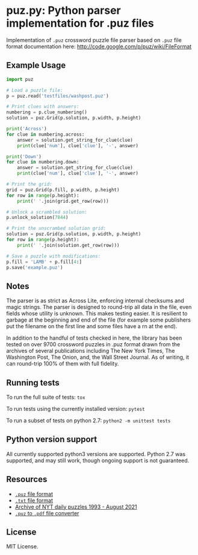 # puz.py: Python parser implementation for .puz files

Implementation of `.puz` crossword puzzle file parser based on `.puz` file
format documentation here:
<http://code.google.com/p/puz/wiki/FileFormat>

## Example Usage

```python
import puz

# Load a puzzle file:
p = puz.read('testfiles/washpost.puz')

# Print clues with answers:
numbering = p.clue_numbering()
solution = puz.Grid(p.solution, p.width, p.height)

print('Across')
for clue in numbering.across:
    answer = solution.get_string_for_clue(clue)
    print(clue['num'], clue['clue'], '-', answer)

print('Down')
for clue in numbering.down:
    answer = solution.get_string_for_clue(clue)
    print(clue['num'], clue['clue'], '-', answer)

# Print the grid:
grid = puz.Grid(p.fill, p.width, p.height)
for row in range(p.height):
    print(' '.join(grid.get_row(row)))

# Unlock a scrambled solution:
p.unlock_solution(7844)

# Print the unscrambed solution grid:
solution = puz.Grid(p.solution, p.width, p.height)
for row in range(p.height):
    print(' '.join(solution.get_row(row)))

# Save a puzzle with modifications:
p.fill = 'LAMB' + p.fill[4:]
p.save('example.puz')
```
## Notes

The parser is as strict as Across Lite, enforcing internal checksums and
magic strings. The parser is designed to round-trip all data in the
file, even fields whose utility is unknown. This makes testing easier.
It is resilient to garbage at the beginning and end of the file (for
example some publishers put the filename on the first line and some
files have a rn at the end).

In addition to the handful of tests checked in here, the library has
been tested on over 9700 crossword puzzles in .puz format drawn from the
archives of several publications including The New York Times, The
Washington Post, The Onion, and, the Wall Street Journal. As of writing,
it can round-trip 100% of them with full fidelity.

## Running tests

To run the full suite of tests:
```tox```

To run tests using the currently installed version:
```pytest```

To run a subset of tests on python 2.7:
```python2 -m unittest tests```

## Python version support

All currently supported python3 versions are supported. Python 2.7 was supported, 
and may still work, though ongoing support is not guaranteed. 

## Resources

- [`.puz` file format](http://code.google.com/p/puz/wiki/FileFormat)
- [`.txt` file format](https://www.litsoft.com/across/docs/AcrossTextFormat.pdf)
- [Archive of NYT daily puzzles 1993 - August 2021](https://archive.org/details/nyt-puz)
- [`.puz` to `.pdf` file converter](https://www.crosswordnexus.com/apps/puz-to-pdf/)

## License

MIT License.
